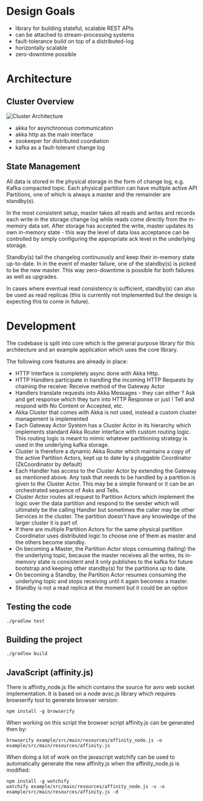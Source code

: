 # Design Goals 

 - library for building stateful, scalable REST APIs
 - can be attached to stream-processing systems 
 - fault-tolerance build on top of a distributed-log
 - horizontally scalable
 - zero-downtime possible
 
# Architecture
 

## Cluster Overview

 ![Cluster Architecture](doc/affinity.png)

 - akka for asynchronous communication 
 - akka http as the main interface
 - zookeeper for distributed coordiation
 - kafka as a fault-tolerant change log

## State Management

All data is stored in the physical storage in the form
of change log, e.g. Kafka compacted topic. Each physical partition
can have multiple active API Partitions, one of which is 
always a master and the remainder are standby(s). 

In the most consistent setup, master takes all reads and writes 
and records each write in the storage change log while reads
come directly from the in-memory data set.
After storage has accepted the write, master updates its own 
in-memory state - this way the level of data loss acceptance can
be controlled by simply configuring the appropriate ack level
in the underlying storage.

Standby(s) tail the changelog continuously and keep their 
in-memory state up-to-date. In in the event of master failure, 
one of the standby(s) is picked to be the new master. This way
zero-downtime is possible for both failures as well as upgrades.

In cases where eventual read consistency is sufficient, standby(s) 
can also be used as read replicas (this is currently not implemented
but the design is expecting this to come in future).


# Development 

The codebase is split into core which is the general purpose library 
for this architecture and an example application which uses the core 
library. 

The following core features are already in place:

 - HTTP Interface is completely async done with Akka Http. 
 - HTTP Handlers participate in handling the incoming HTTP Requests
    by chaining the receive: Receive method of the Gateway Actor
 - Handlers translate requests into Akka Messages - they can either ? Ask
    and get response which they turn into HTTP Response or just ! Tell
    and respond with No Content or Accepted, etc.
 - Akka Cluster that comes with Akka is not used, instead a custom
    cluster management is implemented 
 - Each Gateway Actor System has a Cluster Actor in its hierarchy which 
    implements standard Akka Router interface with custom routing logic.
    This routing logic is meant to mimic whatever partitioning strategy
    is used in the underlying kafka storage.
 - Cluster is therefore a dynamic Akka Router which maintains a copy of the 
    active Partition Actors, kept up to date by a pluggable Coordinator 
    (ZkCoordinator by default)
 - Each Handler has access to the Cluster Actor by extending the Gateway
    as mentioned above. Any task that needs to be handled by a partition
    is given to the Cluster Actor. This may be a simple forward or 
    it can be an orchestrated sequence of Asks and Tells.
 - Cluster Actor routes all request to Partition Actors which implement
    the logic over the data partition and respond to the sender which
    will ultimately be the calling Handler but sometimes the caller 
    may be other Services in the cluster. The partition doesn't have
    any knowledge of the larger cluster it is part of.
 - If there are multiple Partition Actors for the same physical partition
    Coordinator uses distributed logic to choose one of them as master
    and the others become standby.    
 - On becoming a Master, the Partition Actor stops consuming (tailing) 
    the the underlying topic, because the master receives all the writes, 
    its in-memory state is consistent and it only publishes to the kafka 
    for future bootstrap and keeping other standby(s) for the partitions 
    up to date.
 - On becoming a Standby, the Partition Actor resumes consuming the 
     underlying topic and stops receiving until it again becomes a master.
 - Standby is not a read replica at the moment but it could be an option
 

## Testing the code

    ./gradlew test    
    
## Building the project
        
    ./gradlew build

## JavaScript (affinity.js)

There is affinity_node.js file which contains the source for avro
web socket implementation. It is based on a node avsc.js library
which requires browserify tool to generate browser version:

    npm install -g browserify

When working on this script the browser script affinity.js can
be generated then by:

    browserify example/src/main/resources/affinity_node.js -o example/src/main/resources/affinity.js
    
When doing a lot of work on the javascript watchify can be used
  to automatically generate the new affinity.js when the affinity_node.js
  is modified:

    npm install -g watchify
    watchify example/src/main/resources/affinity_node.js -v -o example/src/main/resources/affinity.js -d